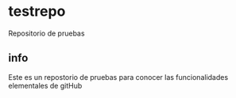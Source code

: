 # testrepo
Repositorio de pruebas

## info
Este es un repostorio de pruebas para conocer las funcionalidades elementales de gitHub
